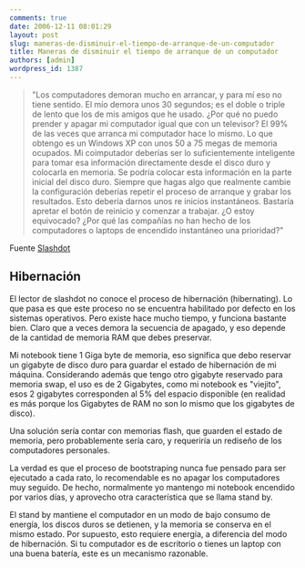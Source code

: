 ```yaml
---
comments: true
date: 2006-12-11 08:01:29
layout: post
slug: maneras-de-disminuir-el-tiempo-de-arranque-de-un-computador
title: Maneras de disminuir el tiempo de arranque de un computador
authors: [admin]
wordpress_id: 1387
---
```


> "Los computadores demoran mucho en arrancar, y para mí eso no tiene sentido. El mío demora unos 30 segundos; es el doble o triple de lento que los de mis amigos que he usado. ¿Por qué no puedo prender y apagar mi computador igual que con un televisor? El 99% de las veces que arranca mi computador hace lo mismo. Lo que obtengo es un Windows XP con unos 50 a 75 megas de memoria ocupados. Mi coimputador deberías ser lo suficientemente inteligente para tomar esa información directamente desde el disco duro y colocarla en memoria. Se podría colocar esta información en la parte inicial del disco duro. Siempre que hagas algo que realmente cambie la configuración deberías repetir el proceso de arranque y grabar los resultados. Esto debería darnos unos re inicios instantáneos. Bastaría apretar el botón de reinicio y comenzar a trabajar. ¿O estoy equivocado? ¿Por qué las compañías no han hecho de los computadores o laptops de encendido instantáneo una prioridad?"


Fuente [Slashdot](http://replay.waybackmachine.org/20071029153224/http://ask.slashdot.org/askslashdot/06/12/11/0142212.shtml)


## Hibernación

El lector de slashdot no conoce el proceso de hibernación (hibernating). Lo que pasa es que este proceso no se encuentra habilitado por defecto en los sistemas operativos. Pero existe hace mucho tiempo, y funciona bastante bien. Claro que a veces demora la secuencia de apagado, y eso depende de la cantidad de memoria RAM que debes preservar.

Mi notebook tiene 1 Giga byte de memoria, eso significa que debo reservar un gigabyte de disco duro para guardar el estado de hibernación de mi máquina. Considerando además que tengo otro gigabyte reservado para memoria swap, el uso es de 2 Gigabytes, como mi notebook es "viejito", esos 2 gigabytes corresponden al 5% del espacio disponible (en realidad es más porque los Gigabytes de RAM no son lo mismo que los gigabytes de disco).

Una solución sería contar con memorias flash, que guarden el estado de memoria, pero probablemente sería caro, y requeriría un rediseño de los computadores personales.

La verdad es que el proceso de bootstraping nunca fue pensado para ser ejecutado a cada rato, lo recomendable es no apagar los computadores muy seguido. De hecho, normalmente yo mantengo mi notebook encendido por varios días, y aprovecho otra característica que se llama stand by.

El stand by mantiene el computador en un modo de bajo consumo de energía, los discos duros se detienen, y la memoria se conserva en el mismo estado. Por supuesto, esto requiere energía, a diferencia del modo de hibernación. Si tu computador es de escritorio o tienes un laptop con una buena batería, este es un mecanismo razonable.
